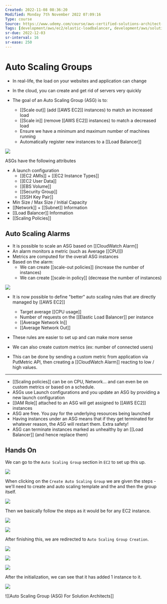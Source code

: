 ```yaml
---
Created: 2022-11-08 08:36:20
Modified: Monday 7th November 2022 07:09:16
Type: course
Source: https://www.udemy.com/course/aws-certified-solutions-architect-associate-saa-c01/?xref=E0Aed11STH4LPUQvCz0GJFABTmM=
Tags: [development/aws/ec2/elastic-loadbalancer, development/aws/solutions-architect, review]
sr-due: 2022-12-03
sr-interval: 16
sr-ease: 250
---
```


# Auto Scaling Groups

- In real-life, the load on your websites and application can change
- In the cloud, you can create and get rid of servers very quickly

- The goal of an Auto Scaling Group (ASG) is to:
    - [[Scale out]] (add [[AWS EC2]] instances) to match an increased load
    - [[Scale in]] (remove [[AWS EC2]] instances) to match a decreased load
    - Ensure we have a minimum and maximum number of machines running
    - Automatically register new instances to a [[Load Balancer]]

![](../../../images/2019-11-22-15-06-18.png)

ASGs have the following attributes
- A launch configuration
    - [[EC2 AMIs]] + [[EC2 Instance Types]]
    - [[EC2 User Data]]
    - [[EBS Volume]]
    - [[Security Group]]
    - [[SSH Key Pair]]
- Min Size / Max Size / Initial Capacity
- [[Network]] + [[Subnet]] Information
- [[Load Balancer]] Information
- [[Scaling Policies]]

## Auto Scaling Alarms

- It is possible to scale an ASG based on [[CloudWatch Alarm]]
- An alarm monitors a metric (such as Average [[CPU]])
- Metrics are computed for the overall ASG instances
- Based on the alarm:
    - We can create [[scale-out policies]] (increase the number of instances)
    - We can create [[scale-in policy]] (decrease the number of instances)

![](../../../images/2019-11-22-15-10-07.png)

- It is now possible to define "better" auto scaling rules that are directly managed by [[AWS EC2]]
    - Target average [[CPU usage]]
    - Number of requests on the [[Elastic Load Balancer]] per instance
    - [[Average Network In]]
    - [[Average Network Out]]
- These rules are easier to set up and can make more sense


- We can also create custom metrics (ex: number of connected users)
- This can be done by sending a custom metric from application via PutMetric API, then creating a [[CloudWatch Alarm]] reacting to low / high values.

----

- [[Scaling policies]] can be on CPU, Network... and can even be on custom metrics or based on a schedule.
- ASGs use Launch configurations and you update an ASG by providing a new launch configuration
- [[IAM Role]] attached to an ASG will get assigned to [[AWS EC2]] instances
- ASG are free. You pay for the underlying resources being launched
- Having instances under an ASG means that if they get terminated for whatever reason, the ASG will restart them. Extra safety!
- ASG can terminate instances marked as unhealthy by an [[Load Balancer]] (and hence replace them)

## Hands On

We can go to the `Auto Scaling Group` section in `EC2` to set up this up.

![](../../../images/2019-11-22-15-16-34.png)

When clicking on the `Create Auto Scaling Group` we are given the steps - we'll need to create and auto scaling template and the and then the group itself.

![](../../../images/2019-11-22-15-17-52.png)

Then we basically follow the steps as it would be for any EC2 instance.

![](../../../images/2019-11-22-15-19-32.png)

![](../../../images/2019-11-22-15-20-11.png)

After finishing this, we are redirected to `Auto Scaling Group Creation`. 

![](../../../images/2019-11-22-15-22-13.png)

![](../../../images/2019-11-22-15-23-22.png)

![](../../../images/2019-11-22-15-24-18.png)

After the initialization, we can see that it has added 1 instance to it.

![](../../../images/2019-11-22-15-26-30.png)

![[Auto Scaling Group  (ASG) For Solution Architects]]

